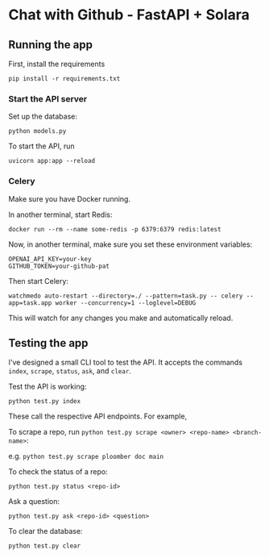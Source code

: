# Chat with Github - FastAPI + Solara

## Running the app

First, install the requirements

```
pip install -r requirements.txt
```

### Start the API server

Set up the database:

```
python models.py
```

To start the API, run

```
uvicorn app:app --reload
```

### Celery

Make sure you have Docker running.

In another terminal, start Redis:

```
docker run --rm --name some-redis -p 6379:6379 redis:latest
```

Now, in another terminal, make sure you set these environment variables:

```
OPENAI_API_KEY=your-key
GITHUB_TOKEN=your-github-pat
```

Then start Celery:

```
watchmedo auto-restart --directory=./ --pattern=task.py -- celery --app=task.app worker --concurrency=1 --loglevel=DEBUG
```

This will watch for any changes you make and automatically reload.

## Testing the app

I've designed a small CLI tool to test the API. It accepts the commands `index`, `scrape`, `status`, `ask`, and `clear`.

Test the API is working:

`python test.py index`

These call the respective API endpoints. For example, 

To scrape a repo, run `python test.py scrape <owner> <repo-name> <branch-name>`:

e.g. `python test.py scrape ploomber doc main`

To check the status of a repo:

`python test.py status <repo-id>`

Ask a question:

`python test.py ask <repo-id> <question>`

To clear the database:

`python test.py clear`